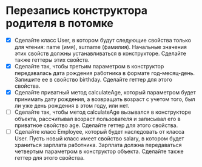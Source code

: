**Перезапись конструктора родителя в потомке**
=================================

- [x] Сделайте класс User, в котором будут следующие свойства только для чтения: name (имя), surname (фамилия). 
Начальные значения этих свойств должны устанавливаться в конструкторе. Сделайте также геттеры этих свойств.
- [x] Сделайте так, чтобы третьим параметром в конструктор передавалась дата рождения работника в формате год-месяц-день. 
Запишите ее в свойство birthday. Сделайте геттер для этого свойства.
- [x] Сделайте приватный метод calculateAge, который параметром будет принимать дату рождения, а возвращать возраст с учетом того, 
был ли уже день рождения в этом году, или нет.
- [ ] Сделайте так, чтобы метод calculateAge вызывался в конструкторе объекта, 
рассчитывал возраст пользователя и записывал его в приватное свойство age. Сделайте геттер для этого свойства.
- [ ] Сделайте класс Employee, который будет наследовать от класса User. 
Пусть новый класс имеет свойство salary, в котором будет храниться зарплата работника. 
Зарплата должна передаваться четвертым параметром в конструктор объекта. Сделайте также геттер для этого свойства.